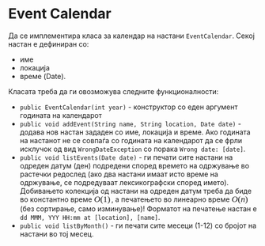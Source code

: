 # Event Calendar

<p>Да се имплементира класа за календар на настани <code>EventCalendar</code>. Секој настан е дефиниран со:</p>

<ul>
<li>име</li>
<li>локација</li>
<li>време (Date).</li>
</ul>

<p>Класата треба да ги овозможува следните функционалности:</p>

<ul>
<li><code>public EventCalendar(int year)</code> - конструктор со еден аргумент годината на календарот</li>
<li><code>public void addEvent(String name, String location, Date date)</code> - додава нов настан зададен со име, локација и време. Ако годината на настанот не се совпаѓа со годината на календарот да се фрли исклучок од вид <code>WrongDateException</code> со порака <code>Wrong date: [date]</code>.</li>
<li><code>public void listEvents(Date date)</code> - ги печати сите настани на одреден датум (ден) подредени според времето на одржување во растечки редослед (ако два настани имаат исто време на одржување, се подредуваат лексикографски според името). Добивањето колекција од настани на одреден датум треба да биде во константно време <span class="MathJax_Preview"></span><span class="MathJax" id="MathJax-Element-1-Frame" role="textbox" aria-readonly="true" style=""><nobr><span class="math" id="MathJax-Span-1"><span style="display: inline-block; position: relative; width: 2.016em; height: 0px; font-size: 124%;"><span style="position: absolute; clip: rect(1.863em, 1000em, 3.209em, -0.468em); top: -2.786em; left: 0em;"><span class="mrow" id="MathJax-Span-2"><span class="mi" id="MathJax-Span-3" style="font-family: MathJax_Math; font-style: italic;">O</span><span class="mo" id="MathJax-Span-4" style="font-family: MathJax_Main;">(</span><span class="mn" id="MathJax-Span-5" style="font-family: MathJax_Main;">1</span><span class="mo" id="MathJax-Span-6" style="font-family: MathJax_Main;">)</span></span><span style="display: inline-block; width: 0px; height: 2.786em;"></span></span></span><span style="border-left: 0em solid; display: inline-block; overflow: hidden; width: 0px; height: 1.383em; vertical-align: -0.381em;"></span></span></nobr></span><script type="math/tex" id="MathJax-Element-1">O(1)</script>, а печатењето во линеарно време <span class="MathJax_Preview"></span><span class="MathJax" id="MathJax-Element-2-Frame" role="textbox" aria-readonly="true" style=""><nobr><span class="math" id="MathJax-Span-7"><span style="display: inline-block; position: relative; width: 2.131em; height: 0px; font-size: 124%;"><span style="position: absolute; clip: rect(1.863em, 1000em, 3.209em, -0.468em); top: -2.786em; left: 0em;"><span class="mrow" id="MathJax-Span-8"><span class="mi" id="MathJax-Span-9" style="font-family: MathJax_Math; font-style: italic;">O</span><span class="mo" id="MathJax-Span-10" style="font-family: MathJax_Main;">(</span><span class="mi" id="MathJax-Span-11" style="font-family: MathJax_Math; font-style: italic;">n</span><span class="mo" id="MathJax-Span-12" style="font-family: MathJax_Main;">)</span></span><span style="display: inline-block; width: 0px; height: 2.786em;"></span></span></span><span style="border-left: 0em solid; display: inline-block; overflow: hidden; width: 0px; height: 1.383em; vertical-align: -0.381em;"></span></span></nobr></span><script type="math/tex" id="MathJax-Element-2">O(n)</script> (без сортирање, само изминување)! Форматот на печатење настан е <code>dd MMM, YYY HH:mm at [location], [name]</code>.</li>
<li><code>public void listByMonth()</code> - ги печати сите месеци (1-12) со бројот на настани во тој месец.</li>
</ul>